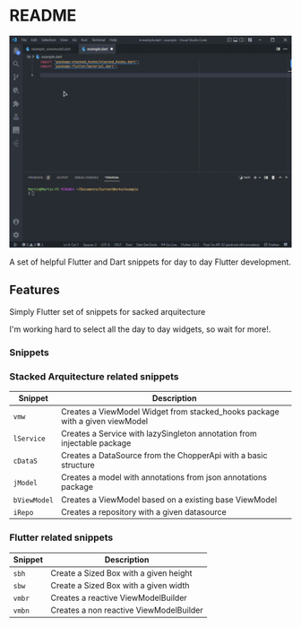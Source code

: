 # README

![snippets in action](assets/example.gif)

A set of helpful Flutter and Dart snippets for day to day Flutter development.

## Features

Simply Flutter set of snippets for sacked arquitecture

I'm working hard to select all the day to day widgets, so wait for more!.

### Snippets

### Stacked Arquitecture related snippets

| Snippet      | Description                                                                       |
| ------------ | --------------------------------------------------------------------------------- |
| `vmw`        | Creates a ViewModel Widget from stacked_hooks package with a given viewModel |
| `lService`   | Creates a Service with lazySingleton annotation from injectable package           |
| `cDataS`     | Creates a DataSource from the ChopperApi with a basic structure                   |
| `jModel`     | Creates a model with annotations from json annotations package                    |
| `bViewModel` | Creates a ViewModel based on a existing base ViewModel                            |
| `iRepo`      | Creates a repository with a given datasource                                      |

### Flutter related snippets

| Snippet | Description                             |
| ------- | --------------------------------------- |
| `sbh`   | Create a Sized Box with a given height  |
| `sbw`   | Create a Sized Box with a given width   |
| `vmbr`  | Creates a reactive ViewModelBuilder     |
| `vmbn`  | Creates a non reactive ViewModelBuilder |
